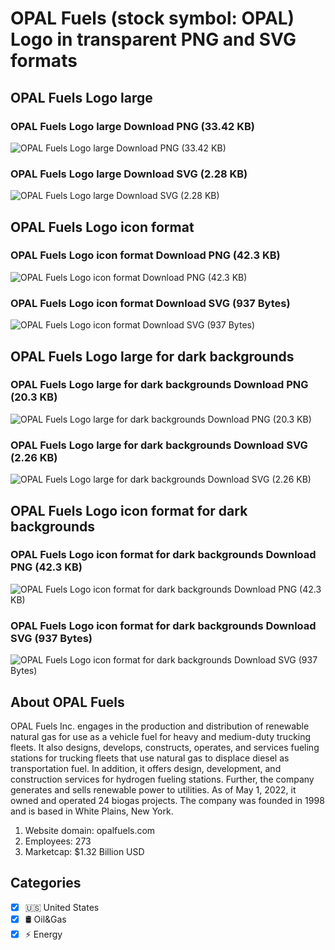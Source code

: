 # OPAL Fuels (stock symbol: OPAL) Logo in transparent PNG and SVG formats

## OPAL Fuels Logo large

### OPAL Fuels Logo large Download PNG (33.42 KB)

![OPAL Fuels Logo large Download PNG (33.42 KB)](/img/orig/OPAL_BIG-a7bb9d40.png)

### OPAL Fuels Logo large Download SVG (2.28 KB)

![OPAL Fuels Logo large Download SVG (2.28 KB)](/img/orig/OPAL_BIG-780ac8c6.svg)

## OPAL Fuels Logo icon format

### OPAL Fuels Logo icon format Download PNG (42.3 KB)

![OPAL Fuels Logo icon format Download PNG (42.3 KB)](/img/orig/OPAL-f756f54c.png)

### OPAL Fuels Logo icon format Download SVG (937 Bytes)

![OPAL Fuels Logo icon format Download SVG (937 Bytes)](/img/orig/OPAL-281961f7.svg)

## OPAL Fuels Logo large for dark backgrounds

### OPAL Fuels Logo large for dark backgrounds Download PNG (20.3 KB)

![OPAL Fuels Logo large for dark backgrounds Download PNG (20.3 KB)](/img/orig/OPAL_BIG.D-6f93a45b.png)

### OPAL Fuels Logo large for dark backgrounds Download SVG (2.26 KB)

![OPAL Fuels Logo large for dark backgrounds Download SVG (2.26 KB)](/img/orig/OPAL_BIG.D-e30f81ff.svg)

## OPAL Fuels Logo icon format for dark backgrounds

### OPAL Fuels Logo icon format for dark backgrounds Download PNG (42.3 KB)

![OPAL Fuels Logo icon format for dark backgrounds Download PNG (42.3 KB)](/img/orig/OPAL.D-7e803fa1.png)

### OPAL Fuels Logo icon format for dark backgrounds Download SVG (937 Bytes)

![OPAL Fuels Logo icon format for dark backgrounds Download SVG (937 Bytes)](/img/orig/OPAL.D-cf96c70c.svg)

## About OPAL Fuels

OPAL Fuels Inc. engages in the production and distribution of renewable natural gas for use as a vehicle fuel for heavy and medium-duty trucking fleets. It also designs, develops, constructs, operates, and services fueling stations for trucking fleets that use natural gas to displace diesel as transportation fuel. In addition, it offers design, development, and construction services for hydrogen fueling stations. Further, the company generates and sells renewable power to utilities. As of May 1, 2022, it owned and operated 24 biogas projects. The company was founded in 1998 and is based in White Plains, New York.

1. Website domain: opalfuels.com
2. Employees: 273
3. Marketcap: $1.32 Billion USD


## Categories
- [x] 🇺🇸 United States
- [x] 🛢 Oil&Gas
- [x] ⚡ Energy
